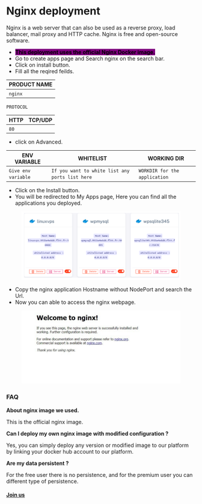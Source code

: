 # Nginx deployment

Nginx is a web server that can also be used as a reverse proxy, load balancer, mail proxy and HTTP cache. Nginx is free and open-source software.

* &#x20;<mark style="background-color:purple;">**This deployment uses the official Nginx Docker image.**</mark>
* &#x20;Go to create apps page and Search nginx on the search bar.
* &#x20;Click on install button.
* &#x20;Fill all the reqired feilds.

| PRODUCT NAME |
| ------------ |
| `nginx`      |

`PROTOCOL`

| HTTP | TCP/UDP |
| ---- | ------- |
| `80` |         |

* &#x20;click on Advanced.

| ENV VARIABLE        | WHITELIST                                       | WORKING DIR                   |
| ------------------- | ----------------------------------------------- | ----------------------------- |
| `Give env variable` | `If you want to white list any ports list here` | `WORKDIR for the application` |

* &#x20;Click on the Install button.
* You will be redirected to My Apps page, Here you can find all the applications you deployed.



<figure><img src="../../.gitbook/assets/Screenshot 2023-08-12 152028 (1).png" alt=""><figcaption></figcaption></figure>

* &#x20;Copy the nginx application Hostname without NodePort and search the Url.
* &#x20;Now you can able to access the nginx webpage.



<figure><img src="../../.gitbook/assets/Screenshot 2023-08-12 152047.png" alt=""><figcaption></figcaption></figure>

### FAQ

**About nginx image we used.**

This is the official nginx image.

**Can I deploy my own nginx image with modified configuration ?**

Yes, you can simply deploy any version or modified image to our platform by linking your docker hub account to our platform.

**Are my data persistent ?**

For the free user there is no persistence, and for the premium user you can different type of persistence.

#### [Join us](https://app.slack.com/client/T04QS32JX6E/C04QKEWE146)&#x20;
